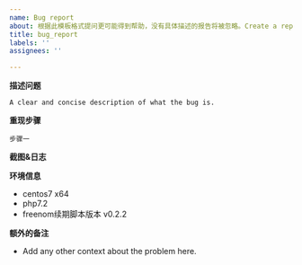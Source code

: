 ```yaml
---
name: Bug report
about: 根据此模板格式提问更可能得到帮助，没有具体描述的报告将被忽略。Create a report to help us improve.
title: bug_report
labels: ''
assignees: ''

---
```


**描述问题**
```
A clear and concise description of what the bug is.
```
**重现步骤**
```
步骤一
```
**截图&日志**

**环境信息**
 - centos7 x64
 - php7.2
 - freenom续期脚本版本 v0.2.2

**额外的备注**
- Add any other context about the problem here.
